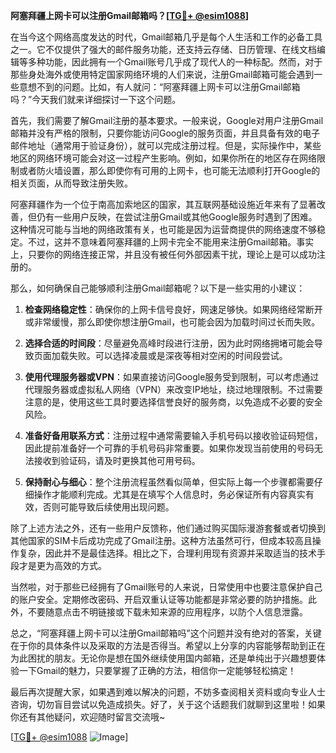 **阿塞拜疆上网卡可以注册Gmail邮箱吗？[[TG💪+ @esim1088](https://t.me/s/esim1088)]**

在当今这个网络高度发达的时代，Gmail邮箱几乎是每个人生活和工作的必备工具之一。它不仅提供了强大的邮件服务功能，还支持云存储、日历管理、在线文档编辑等多种功能，因此拥有一个Gmail账号几乎成了现代人的一种标配。然而，对于那些身处海外或使用特定国家网络环境的人们来说，注册Gmail邮箱可能会遇到一些意想不到的问题。比如，有人就问：“阿塞拜疆上网卡可以注册Gmail邮箱吗？”今天我们就来详细探讨一下这个问题。

首先，我们需要了解Gmail注册的基本要求。一般来说，Google对用户注册Gmail邮箱并没有严格的限制，只要你能访问Google的服务页面，并且具备有效的电子邮件地址（通常用于验证身份），就可以完成注册过程。但是，实际操作中，某些地区的网络环境可能会对这一过程产生影响。例如，如果你所在的地区存在网络限制或者防火墙设置，那么即使你有可用的上网卡，也可能无法顺利打开Google的相关页面，从而导致注册失败。

阿塞拜疆作为一个位于南高加索地区的国家，其互联网基础设施近年来有了显著改善，但仍有一些用户反映，在尝试注册Gmail或其他Google服务时遇到了困难。这种情况可能与当地的网络政策有关，也可能是因为运营商提供的网络速度不够稳定。不过，这并不意味着阿塞拜疆的上网卡完全不能用来注册Gmail邮箱。事实上，只要你的网络连接正常，并且没有被任何外部因素干扰，理论上是可以成功注册的。

那么，如何确保自己能够顺利注册Gmail邮箱呢？以下是一些实用的小建议：

1. **检查网络稳定性**：确保你的上网卡信号良好，网速足够快。如果网络经常断开或非常缓慢，那么即使你想注册Gmail，也可能会因为加载时间过长而失败。
   
2. **选择合适的时间段**：尽量避免高峰时段进行注册，因为此时网络拥堵可能会导致页面加载失败。可以选择凌晨或是深夜等相对空闲的时间段尝试。

3. **使用代理服务器或VPN**：如果直接访问Google服务受到限制，可以考虑通过代理服务器或虚拟私人网络（VPN）来改变IP地址，绕过地理限制。不过需要注意的是，使用这些工具时要选择信誉良好的服务商，以免造成不必要的安全风险。

4. **准备好备用联系方式**：注册过程中通常需要输入手机号码以接收验证码短信，因此提前准备好一个可靠的手机号码非常重要。如果你发现当前使用的号码无法接收到验证码，请及时更换其他可用号码。

5. **保持耐心与细心**：整个注册流程虽然看似简单，但实际上每一个步骤都需要仔细操作才能顺利完成。尤其是在填写个人信息时，务必保证所有内容真实有效，否则可能导致后续使用出现问题。

除了上述方法之外，还有一些用户反馈称，他们通过购买国际漫游套餐或者切换到其他国家的SIM卡后成功完成了Gmail注册。这种方法虽然可行，但成本较高且操作复杂，因此并不是最佳选择。相比之下，合理利用现有资源并采取适当的技术手段才是更为高效的方式。

当然啦，对于那些已经拥有了Gmail账号的人来说，日常使用中也要注意保护自己的账户安全。定期修改密码、开启双重认证等功能都是非常必要的防护措施。此外，不要随意点击不明链接或下载未知来源的应用程序，以防个人信息泄露。

总之，“阿塞拜疆上网卡可以注册Gmail邮箱吗”这个问题并没有绝对的答案，关键在于你的具体条件以及采取的方法是否得当。希望以上分享的内容能够帮助到正在为此困扰的朋友。无论你是想在国外继续使用国内邮箱，还是单纯出于兴趣想要体验一下Gmail的魅力，只要掌握了正确的方法，相信你一定能够轻松搞定！

最后再次提醒大家，如果遇到难以解决的问题，不妨多查阅相关资料或向专业人士咨询，切勿盲目尝试以免造成损失。好了，关于这个话题我们就聊到这里啦！如果你还有其他疑问，欢迎随时留言交流哦~

[[TG💪+ @esim1088](https://t.me/s/esim1088) ![Image](https://i.postimg.cc/4NQfJmqS/Snipaste-2025-05-13-00-14-12.png)]